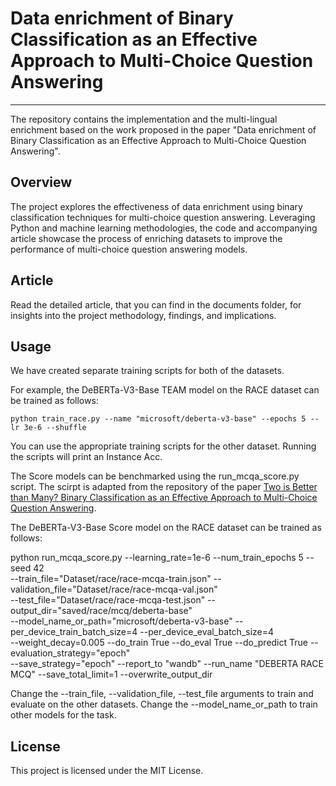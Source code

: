 # Data enrichment of Binary Classification as an Effective Approach to Multi-Choice Question Answering
----
The repository contains the implementation and the multi-lingual enrichment based on the work proposed in the paper "Data enrichment of Binary Classification as an Effective Approach to Multi-Choice Question Answering".

## Overview

The project explores the effectiveness of data enrichment using binary classification techniques for multi-choice question answering. Leveraging Python and machine learning methodologies, the code and accompanying article showcase the process of enriching datasets to improve the performance of multi-choice question answering models.

## Article

Read the detailed article, that you can find in the documents folder, for insights into the project methodology, findings, and implications.

## Usage
We have created separate training scripts for both of the datasets.

For example, the DeBERTa-V3-Base TEAM model on the RACE dataset can be trained as follows:

```
python train_race.py --name "microsoft/deberta-v3-base" --epochs 5 --lr 3e-6 --shuffle
```

You can use the appropriate training scripts for the other dataset. Running the scripts will print an Instance Acc.

The Score models can be benchmarked using the run_mcqa_score.py script. The scirpt is adapted from the repository of the paper [Two is Better than Many? Binary Classification as an Effective Approach to Multi-Choice Question Answering](https://github.com/declare-lab/TEAM).

The DeBERTa-V3-Base Score model on the RACE dataset can be trained as follows:

python run_mcqa_score.py --learning_rate=1e-6 --num_train_epochs 5 --seed 42 \
--train_file="Dataset/race/race-mcqa-train.json" --validation_file="Dataset/race/race-mcqa-val.json" \
--test_file="Dataset/race/race-mcqa-test.json" --output_dir="saved/race/mcq/deberta-base" \
--model_name_or_path="microsoft/deberta-v3-base" --per_device_train_batch_size=4 --per_device_eval_batch_size=4 \
--weight_decay=0.005 --do_train True --do_eval True --do_predict True --evaluation_strategy="epoch" \
--save_strategy="epoch" --report_to "wandb" --run_name "DEBERTA RACE MCQ" --save_total_limit=1 --overwrite_output_dir

Change the --train_file, --validation_file, --test_file arguments to train and evaluate on the other datasets. Change the --model_name_or_path to train other models for the task.

## License

This project is licensed under the MIT License.
